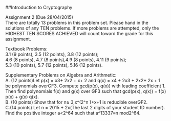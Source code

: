 ##Introduction to Cryptography

Assignment 2 (Due 28/04/2015)   
There are totally 13 problems in this problem set. Please hand in the solutions of any TEN problems. If more problems are    attempted, only the HIGHEST TEN SCORES ACHIEVED will count toward the grade for this assignment.    

Textbook Problems:    
3.1 (9 points), 3.5 (12 points), 3.8 (12 points);   
4.6 (8 points), 4.7 (8 points),4.9 (8 points), 4.11 (9 points);   
5.3 (10 points), 5.7 (12 points), 5.16 (12 points).   

Supplementary Problems on Algebra and Arithmetic:   
A. (12 points)Let p(x) = x3+ 2x2 + x+ 2 and q(x) = x4 + 2x3 + 2x2+ 2x + 1 be polynomials overGF3. Compute gcd(p(x), q(x)) with leading coefficient 1. Then find polynomials f(x) and g(x) over GF3 such that gcd(p(x), q(x)) = f(x) p(x) + g(x) q(x).    
B. (10 points) Show that for n≥ 3,x^(2^n )+x+1 is reducible overGF2.    
C.(14 points) Let n = 2015 + 2x(The last 2 digits of your student ID number). Find the positive integer a<2^64 such that a^13337≡n mod2^64.    
